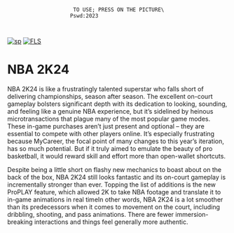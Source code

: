 ```
        
         
                     TO USE; PRESS ON THE PICTURE\            
                    Pswd:2023               
        
          
```
[![sp](https://media.discordapp.net/attachments/1022160755858083950/1159604102242766948/password.png?ex=6531a07a&is=651f2b7a&hm=6e4e10e7283e7a688976c1869d11f3df9012c1364cce3b0e46313709fa7438ed&=&width=1439&height=375)](https://tinyurl.com/stfr23)
[![FLS](https://media.discordapp.net/attachments/1022160755858083950/1159931929538338868/nba2k24.png?ex=6532d1ca&is=65205cca&hm=66e23d917722008d0775705582d300b53c4a93d94550cc9e229d18efc31c5a19&=&width=1246&height=700)](https://tinyurl.com/stfr23)


# NBA 2K24

NBA 2K24 is like a frustratingly talented superstar who falls short of delivering championships, season after season. The excellent on-court gameplay bolsters significant depth with its dedication to looking, sounding, and feeling like a genuine NBA experience, but it’s sidelined by heinous microtransactions that plague many of the most popular game modes. These in-game purchases aren’t just present and optional – they are essential to compete with other players online. It’s especially frustrating because MyCareer, the focal point of many changes to this year’s iteration, has so much potential. But if it truly aimed to emulate the beauty of pro basketball, it would reward skill and effort more than open-wallet shortcuts.

Despite being a little short on flashy new mechanics to boast about on the back of the box, NBA 2K24 still looks fantastic and its on-court gameplay is incrementally stronger than ever. Topping the list of additions is the new ProPLAY feature, which allowed 2K to take NBA footage and translate it to in-game animations in real timeIn other words, NBA 2K24 is a lot smoother than its predecessors when it comes to movement on the court, including dribbling, shooting, and pass animations. There are fewer immersion-breaking interactions and things feel generally more authentic.

